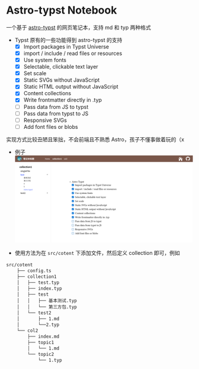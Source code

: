 # Astro-typst Notebook

一个基于 [astro-typst](https://github.com/OverflowCat/astro-typst/tree/master) 的网页笔记本，支持 md 和 typ 两种格式

- Typst 原有的一些功能得到 astro-typst 的支持
  - [x] Import packages in Typst Universe
  - [x] import / include / read files or resources
  - [x] Use system fonts
  - [x] Selectable, clickable text layer
  - [x] Set scale
  - [x] Static SVGs without JavaScript
  - [x] Static HTML output without JavaScript
  - [x] Content collections
  - [x] Write frontmatter directly in .typ
  - [ ] Pass data from JS to typst
  - [ ] Pass data from typst to JS
  - [ ] Responsive SVGs
  - [ ] Add font files or blobs

实现方式比较丑陋且笨拙，不会前端且不熟悉 Astro，孩子不懂事做着玩的（x

- 例子
![astro-typst](public/example.png)

- 使用方法为在 `src/cotent` 下添加文件，然后定义 collection 即可，例如
```
src/cotent
    ├── config.ts
    ├── collection1
    │   ├── test.typ
    │   ├── index.typ
    │   ├── test
    │   │   ├── 基本测试.typ
    │   │   └── 第三方包.typ
    │   └── test2
    │       ├── 1.md
    │       └──2.typ
    └── col2
        ├── index.md
        ├── topic1
        │   └── 1.md
        └── topic2
            └── 1.typ

```
